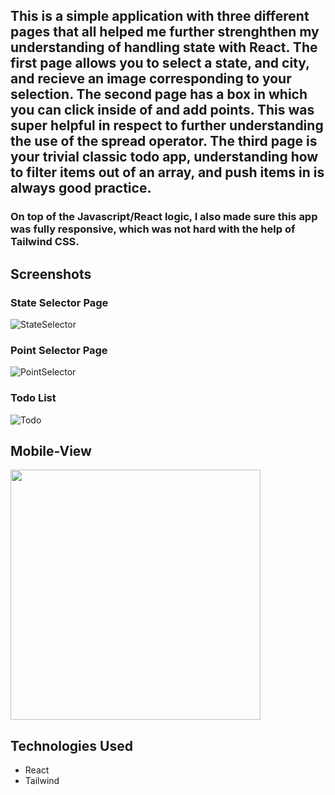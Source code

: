 ## This is a simple application with three different pages that all helped me further strenghthen my understanding of handling state with React. The first page allows you to select a state, and city, and recieve an image corresponding to your selection. The second page has a box in which you can click inside of and add points. This was super helpful in respect to further understanding the use of the spread operator. The third page is your trivial classic todo app, understanding how to filter items out of an array, and push items in is always good practice.

### On top of the Javascript/React logic, I also made sure this app was fully responsive, which was not hard with the help of Tailwind CSS.

## Screenshots

### State Selector Page
![StateSelector](https://i.imgur.com/IToYBi5.png)

### Point Selector Page
![PointSelector](https://i.imgur.com/Nvhapcp.png)

### Todo List
![Todo](https://i.imgur.com/D4Ix9ON.png)

## Mobile-View
<img src="https://media.giphy.com/media/v1.Y2lkPTc5MGI3NjExMGYzNzNkNmU2YTU0Y2FjZWQxNDU0ZmEyMjExZWFhZGUxNWViMjE3NiZlcD12MV9pbnRlcm5hbF9naWZzX2dpZklkJmN0PWc/jJ8cOxKYk9QguLqvfw/giphy.gif" width="400" >

## Technologies Used

- React
- Tailwind








